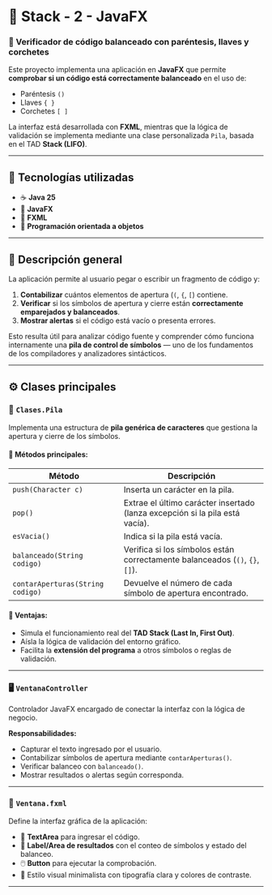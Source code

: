# 🧱 Stack - 2 - JavaFX
### 🧩 Verificador de código balanceado con paréntesis, llaves y corchetes

</div>

Este proyecto implementa una aplicación en **JavaFX** que permite **comprobar si un código está correctamente balanceado** en el uso de:

- Paréntesis `()`
- Llaves `{ }`
- Corchetes `[ ]`

La interfaz está desarrollada con **FXML**, mientras que la lógica de validación se implementa mediante una clase personalizada `Pila`, basada en el TAD **Stack (LIFO)**.

---

## 🚀 Tecnologías utilizadas

- ☕ **Java 25**
- 🎨 **JavaFX**
- 🧾 **FXML**
- 🧠 **Programación orientada a objetos**

---

## 🧩 Descripción general

La aplicación permite al usuario pegar o escribir un fragmento de código y:

1. **Contabilizar** cuántos elementos de apertura (`(`, `{`, `[`) contiene.
2. **Verificar** si los símbolos de apertura y cierre están **correctamente emparejados y balanceados**.
3. **Mostrar alertas** si el código está vacío o presenta errores.

Esto resulta útil para analizar código fuente y comprender cómo funciona internamente una **pila de control de símbolos** — uno de los fundamentos de los compiladores y analizadores sintácticos.

---

## ⚙️ Clases principales

### 🧠 `Clases.Pila`

Implementa una estructura de **pila genérica de caracteres** que gestiona la apertura y cierre de los símbolos.

#### 🔧 Métodos principales:

| Método | Descripción |
|--------|--------------|
| `push(Character c)` | Inserta un carácter en la pila. |
| `pop()` | Extrae el último carácter insertado (lanza excepción si la pila está vacía). |
| `esVacia()` | Indica si la pila está vacía. |
| `balanceado(String codigo)` | Verifica si los símbolos están correctamente balanceados (`()`, `{}`, `[]`). |
| `contarAperturas(String codigo)` | Devuelve el número de cada símbolo de apertura encontrado. |

#### 🧠 Ventajas:
- Simula el funcionamiento real del **TAD Stack (Last In, First Out)**.
- Aísla la lógica de validación del entorno gráfico.
- Facilita la **extensión del programa** a otros símbolos o reglas de validación.

---

### 🖥️ `VentanaController`

Controlador JavaFX encargado de conectar la interfaz con la lógica de negocio.

**Responsabilidades:**
- Capturar el texto ingresado por el usuario.
- Contabilizar símbolos de apertura mediante `contarAperturas()`.
- Verificar balanceo con `balanceado()`.
- Mostrar resultados o alertas según corresponda.

---

### 🎨 `Ventana.fxml`

Define la interfaz gráfica de la aplicación:

- 🧾 **TextArea** para ingresar el código.
- 🧮 **Label/Area de resultados** con el conteo de símbolos y estado del balanceo.
- 🖱️ **Button** para ejecutar la comprobación.
- 🎨 Estilo visual minimalista con tipografía clara y colores de contraste.

---